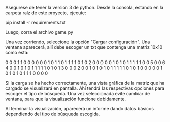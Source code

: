 Asegurese de tener la versión 3 de python.
Desde la consola, estando en la carpeta raíz de este proyecto, ejecute:

pip install -r requirements.txt

Luego, corra el archivo game.py

Una vez corriendo, seleccione la opción "Cargar configuración". Una ventana aparecerá, allí debe escoger un txt que contenga
una matriz 10x10 como esta:

0 0 0 1 1 0 0 0 0 0
0 1 0 1 1 0 1 1 1 1
0 1 0 2 0 0 0 0 0 1
0 1 0 1 1 1 1 1 0 0
5 0 0 6 4 0 0 1 0 1
0 1 1 1 1 1 0 1 0 1
3 0 0 0 2 0 0 1 0 1
0 1 0 1 1 1 1 1 0 1
0 1 0 0 0 0 0 1 0 1
0 1 0 1 1 1 0 0 0 0

Si la carga se ha hecho correctamente, una vista gráfica de la matriz que ha cargado se visualizará en pantalla. Ahí tendrá 
las respectivas opciones para escoger el tipo de búsqueda. Una vez seleccionada evite cambiar de ventana, para que la visualización
funcione debidamente. 

Al terminar la visualización, aparecerá un informe dando datos básicos dependiendo del tipo de búsqueda escogida.

